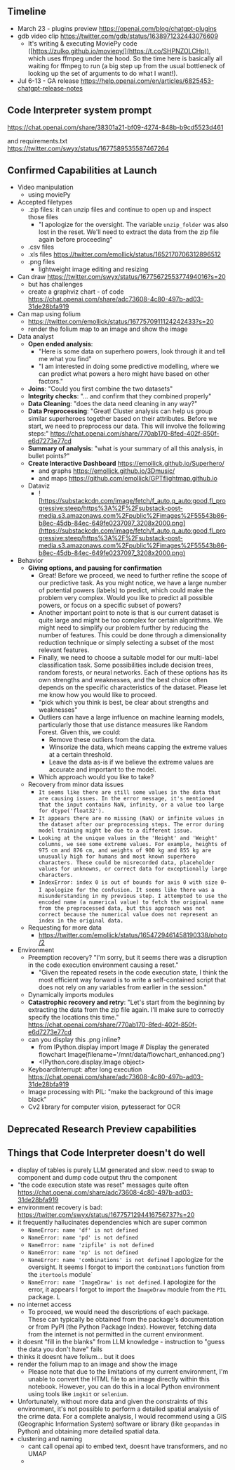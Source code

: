 ## Timeline
- March 23 - plugins preview https://openai.com/blog/chatgpt-plugins
- gdb video clip https://twitter.com/gdb/status/1638971232443076609
	- It's writing & executing MoviePy code ([https://zulko.github.io/moviepy/](https://t.co/SHPNZOLCHp)), which uses ffmpeg under the hood. So the time here is basically all waiting for ffmpeg to run (a big step up from the usual bottleneck of looking up the set of arguments to do what I want!).
- Jul 6-13 - GA release https://help.openai.com/en/articles/6825453-chatgpt-release-notes

## Code Interpreter system prompt

https://chat.openai.com/share/38301a21-bf09-4274-848b-b9cd5523d461

and requirements.txt https://twitter.com/swyx/status/1677589535587467264


## Confirmed Capabilities at Launch

- Video manipulation
	- using moviePy
- Accepted filetypes
	- .zip files: it can unzip files and continue to open up and inspect those files
		- "I apologize for the oversight. The variable `unzip_folder` was also lost in the reset. We'll need to extract the data from the zip file again before proceeding"
	- .csv files
	- .xls files https://twitter.com/emollick/status/1652170706312896512
	- .png files
		- lightweight image editing and resizing
- Can draw https://twitter.com/swyx/status/1677567255377494016?s=20
	- but has challenges
	- create a graphviz chart - of code https://chat.openai.com/share/adc73608-4c80-497b-ad03-31de28bfa919
- Can map using folium
	- https://twitter.com/emollick/status/1677570911124242433?s=20
	- render the folium map to an image and show the image
- Data analyst
	- **Open ended analysis**: 
		- "Here is some data on superhero powers, look through it and tell me what you find"
		- "I am interested in doing some predictive modelling, where we can predict what powers a hero might have based on other factors."
	- **Joins**: "Could you first combine the two datasets"
	- **Integrity checks**: "... and confirm that they combined properly"
	- **Data Cleaning**: "does the data need cleaning in any way?"
	- **Data Preprocessing**: "Great! Cluster analysis can help us group similar superheroes together based on their attributes. Before we start, we need to preprocess our data. This will involve the following steps:" https://chat.openai.com/share/770ab170-8fed-402f-850f-e6d7273e77cd
	- **Summary of analysis**: "what is your summary of all this analysis, in bullet points?"
	- **Create Interactive Dashboard** https://emollick.github.io/Superhero/
		- and graphs https://emollick.github.io/3Dmusic/
		- and maps https://github.com/emollick/GPTflightmap.github.io
	- Dataviz
		- ![https://substackcdn.com/image/fetch/f_auto,q_auto:good,fl_progressive:steep/https%3A%2F%2Fsubstack-post-media.s3.amazonaws.com%2Fpublic%2Fimages%2F55543b86-b8ec-45db-84ec-649fe0237097_3208x2000.png](https://substackcdn.com/image/fetch/f_auto,q_auto:good,fl_progressive:steep/https%3A%2F%2Fsubstack-post-media.s3.amazonaws.com%2Fpublic%2Fimages%2F55543b86-b8ec-45db-84ec-649fe0237097_3208x2000.png)
- Behavior
	- **Giving options, and pausing for confirmation** 
		- Great! Before we proceed, we need to further refine the scope of our predictive task. As you might notice, we have a large number of potential powers (labels) to predict, which could make the problem very complex. Would you like to predict all possible powers, or focus on a specific subset of powers?
		- Another important point to note is that is our current dataset is quite large and might be too complex for certain algorithms. We might need to simplify our problem further by reducing the number of features. This could be done through a dimensionality reduction technique or simply selecting a subset of the most relevant features.
		- Finally, we need to choose a suitable model for our multi-label classification task. Some possibilities include decision trees, random forests, or neural networks. Each of these options has its own strengths and weaknesses, and the best choice often depends on the specific characteristics of the dataset. Please let me know how you would like to proceed.
		- "pick which you think is best, be clear about strengths and weaknesses"
		- Outliers can have a large influence on machine learning models, particularly those that use distance measures like Random Forest. Given this, we could:
			-   Remove these outliers from the data.
			-   Winsorize the data, which means capping the extreme values at a certain threshold.
			-   Leave the data as-is if we believe the extreme values are accurate and important to the model.
		- Which approach would you like to take?
	- Recovery from minor data issues
		- `It seems like there are still some values in the data that are causing issues. In the error message, it's mentioned that the input contains NaN, infinity, or a value too large for dtype('float32').`
		- `It appears there are no missing (NaN) or infinite values in the dataset after our preprocessing steps. The error during model training might be due to a different issue.`
		- `Looking at the unique values in the 'Height' and 'Weight' columns, we see some extreme values. For example, heights of 975 cm and 876 cm, and weights of 900 kg and 855 kg are unusually high for humans and most known superhero characters. These could be misrecorded data, placeholder values for unknowns, or correct data for exceptionally large characters.`
		- `IndexError: index 0 is out of bounds for axis 0 with size 0`-  `I apologize for the confusion. It seems like there was a misunderstanding in my previous step. I attempted to use the encoded name (a numerical value) to fetch the original name from the preprocessed data, but this approach was not correct because the numerical value does not represent an index in the original data.`
	- Requesting for more data
		- https://twitter.com/emollick/status/1654729461458190338/photo/2
- Environment
	- Preemption recovery? "I'm sorry, but it seems there was a disruption in the code execution environment causing a reset."
		- "Given the repeated resets in the code execution state, I think the most efficient way forward is to write a self-contained script that does not rely on any variables from earlier in the session."
	- Dynamically imports modules
	- **Catastrophic recovery and retry**: "Let's start from the beginning by extracting the data from the zip file again. I'll make sure to correctly specify the locations this time." https://chat.openai.com/share/770ab170-8fed-402f-850f-e6d7273e77cd
	- can you display this .png inline?
		- from IPython.display import Image # Display the generated flowchart Image(filename='/mnt/data/flowchart_enhanced.png')
		- <IPython.core.display.Image object>
	- KeyboardInterrupt: after long execution https://chat.openai.com/share/adc73608-4c80-497b-ad03-31de28bfa919
	- Image processing with PIL: "make the background of this image black"
	- Cv2 library for computer vision, pytesseract for OCR
	

## Deprecated Research Preview capabilities




## Things that Code Interpreter doesn't do well

- display of tables is purely LLM generated and slow. need to swap to component and dump code output thru the component
- "the code execution state was reset" messages quite often https://chat.openai.com/share/adc73608-4c80-497b-ad03-31de28bfa919
- environment recovery is bad: https://twitter.com/swyx/status/1677571294416756737?s=20
- it frequently hallucinates dependencies which are super common
	- `NameError: name 'df' is not defined`
	- `NameError: name 'pd' is not defined`
	- `NameError: name 'zipfile' is not defined`
	- `NameError: name 'np' is not defined`
	- `NameError: name 'combinations' is not defined` I apologize for the oversight. It seems I forgot to import the `combinations` function from the `itertools` module`
	- `NameError: name 'ImageDraw' is not defined`. I apologize for the error, it appears I forgot to import the `ImageDraw` module from the `PIL` package. L
- no internet access
	- To proceed, we would need the descriptions of each package. These can typically be obtained from the package's documentation or from PyPI (the Python Package Index). However, fetching data from the internet is not permitted in the current environment.
- it doesnt "fill in the blanks" from LLM knowledge - instruction to "guess the data you don't have" fails
- thinks it doesnt have folium... but it does
- render the folium map to an image and show the image
	- Please note that due to the limitations of my current environment, I'm unable to convert the HTML file to an image directly within this notebook. However, you can do this in a local Python environment using tools like `imgkit` or `selenium`.
- Unfortunately, without more data and given the constraints of this environment, it's not possible to perform a detailed spatial analysis of the crime data. For a complete analysis, I would recommend using a GIS (Geographic Information System) software or library (like `geopandas` in Python) and obtaining more detailed spatial data.
- clustering and naming
	- cant call openai api to embed text, doesnt have transformers, and no UMAP
	- 